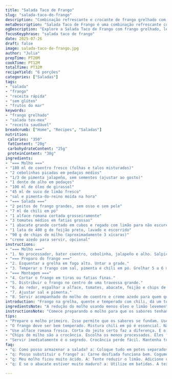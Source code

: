 ```yaml
---
title: "Salada Taco de Frango"
slug: "salada-taco-de-frango"
description: "Combinação refrescante e crocante de frango grelhado com tempero chili, legumes frescos e uma molho de coentro com toque de limão. Texturas variadas com chips de milho completando o prato. Sem glúten, sem nozes, sem ovos. Ideal para almoço ou jantar rápido, servida fria com acompanhamento de creme azedo à parte para temperar conforme gosto."
metaDescription: "Salada Taco de Frango é uma combinação refrescante com frango grelhado e molho de coentro. Ideal para um almoço leve e rápido"
ogDescription: "Explore a Salada Taco de Frango com frango grelhado, legumes frescos e um molho picante. Aprecie uma refeição leve e deliciosa"
focusKeyphrase: "salada taco de frango"
date: 2025-07-26
draft: false
image: salada-taco-de-frango.jpg
author: "Julia"
prepTime: PT20M
cookTime: PT12M
totalTime: PT32M
recipeYield: "6 porções"
categories: ["Saladas"]
tags:
- "salada"
- "frango"
- "receita rápida"
- "sem glúten"
- "frutos do mar"
keywords:
- "frango grelhado"
- "salada tex-mex"
- "receita saudável"
breadcrumb: ["Home", "Recipes", "Saladas"]
nutrition: 
 calories: "350"
 fatContent: "20g"
 carbohydrateContent: "25g"
 proteinContent: "30g"
ingredients:
- "=== Molho ==="
- "180 ml de coentro fresco (folhas e talos misturados)"
- "2 cebolinhas picadas em pedaços médios"
- "1/3 de pimenta jalapeño, sem sementes (ajustar ao gosto)"
- "1 dente de alho em pedaços"
- "100 ml de óleo de girassol"
- "45 ml de suco de limão fresco"
- "sal e pimenta-do-reino moída na hora"
- "=== Salada ==="
- "2 peitos de frango grandes, sem osso e sem pele"
- "7 ml de chili em pó"
- "1 alface romana cortada grosseiramente"
- "3 tomates médios em fatias grossas"
- "1 abacate grande cortado em cubos e regado com limão para não escurecer"
- "1 lata de 400 g de feijão preto, lavado e escorrido"
- "90 g de chips de milho (aproximadamente 3 xícaras)"
- "creme azedo para servir, opcional"
instructions:
- "=== Molho ==="
- "1. No processador, bater coentro, cebolinha, jalapeño e alho. Salpicar sal e pimenta. Misturar lentamente óleo e limão. Guardar gelado até usar."
- "=== Preparo do frango ==="
- "2. Esquentar a grelha em fogo alto. Untar a grade."
- "3. Temperar o frango com sal, pimenta e chili em pó. Grelhar 5 a 6 minutos cada lado. Retirar e deixar esfriar em temperatura ambiente. Envolver em filme plástico e levar à geladeira por pelo menos 45 minutos."
- "=== Montagem ==="
- "4. Cortar o frango em tiras ou fatias finas."
- "5. Distribuir o frango no centro de uma travessa grande."
- "6. Ao redor, espalhar a alface, tomates, abacate, feijão e chips de milho."
- "7. Ajustar sal e pimenta."
- "8. Servir acompanhado do molho de coentro e creme azedo para quem quiser."
introduction: "Frango na grelha, quente e temperado com chili, dá um toque picante e rústico. Mistura com verdura fresca, tomate suculento, abacate cremoso. O feijão preto, fonte de fibra, traz cor e sustância. Chips de milho crocante para mexer a textura, dar graça a mordida, simular o taco sem ser aquele pão duro. O molho? Coentro em massa liquidificado com alho e pimenta – frescor que arde e acalma junto. Limão traz brilho, óleo suavidade. Frango esfria na geladeira pra não abaixar a crocância das folhas. Servido à mesa, para a galera montar do jeito que preferir. Mistura simples, sem frescura. Sem glúten, sem ovo, direto ao ponto. Certeza que vai rolar."
ingredientsNote: "A redução do molho usando menos óleo e limão levemente diminuído deixa o sabor mais concentrado sem ficar ácido demais. O coentro pode ser trocado por salsa fresca se alguém não gostar do gosto forte, mas aí o prato perde um pouco da personalidade. Cebolinha pode ser tanto parte branca quanto verde para sabor mais suave e doce. Use jalapeño sem sementes para controlar o ardor, ou troque por pimenta dedo-de-moça para um toque mais brasileiro. O feijão preto em lata é prático, mas sempre bom enxaguá-lo bem para tirar o excesso de sódio. Para os chips, prefira os naturais sem muitos aditivos. O abacate jovem mais firme funciona melhor, mas o maduro faz um contraste cremoso com o crocante. Coentro fresco sempre barato e fácil de achar em feiras populares. Experimente usar azeite de oliva extravirgem ao invés do óleo de girassol para calor mais baixo e sabor mediterrâneo."
instructionsNote: "Comece preparando o molho para que os sabores tenham tempo de se fundir na geladeira. O processador vai fazer a mistura rápida e homogênea. Temperar o frango com chili em pó é fundamental para dar o toque quente – não precisa exagerar senão fica ardido demais. Grelhe com a grade bem quente para marcar bonito e dar sabor de churrasco. O descanso do frango na geladeira deixa o corte mais fácil, evita perder suco e mantém temperatura segura. Assemblar a salada é questão de distribuir cores e texturas para que cada garfada tenha equilíbrio: verde, vermelho, creme, preto e crocante. Salpicar sal e pimenta antes de servir é importante, pois o molho e o feijão não trazem tanto sabor salgado. Creme azedo na lateral para quem quiser um toque ácido e refrescante. Sirva imediatamente para garantir a crocância das folhas e dos chips, que se molhados perdem a graça."
tips:
- "Prepare o molho primeiro. Isso permite que os sabores se fundam. Use o processador para misturar tudo. Mas não exagere no óleo. Mais leve é melhor."
- "O frango deve ser bem temperado. Mistura chili em pó é essencial. Não deixe de grelhar a carne bem quente. Marca e sela sucos. Bom para sabor."
- "Use alface romana fresca. Corta do jeito certo faz a diferença. E o abacate? Regue com limão. Isso evita que escureça. Mantém a cor vibrante."
- "Chips de milho são a crocância. Escolha os menos processados. Eles fazem toda a diferença na salada. Supermercados vendem várias opções. Fique atento ao sal."
- "Servir imediatamente é o segredo. Crocância perde fácil. Mantenha tudo separado. Montar na hora facilita a apresentação e mantém a frescura."
faq:
- "q: Como posso armazenar a salada? a: Coloque tudo em potes separados. Assim mantém frescor. Frango grelhado na geladeira, mas não muito tempo."
- "q: Posso substituir o frango? a: Carne desfiada funciona bem. Cogumelos grelhados dão outra textura. Assim mantém a mesma ideia da salada."
- "q: Meu molho ficou muito ácido. A: Tente reduzir o limão. Adicione um pouco de açúcar para equilibrar. Cuidado para não exagerar na mistura."
- "q: E se o abacate estiver muito maduro? a: Utilize em batidas. A textura não se perde. Além disso, serve bem. Pode fazer um guacamole."

---
```

